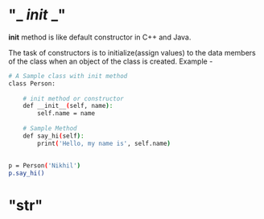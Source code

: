 # "_ _init_ _"
__init__ method is like default constructor in C++ and Java.

The task of constructors is to initialize(assign values) to the data members of the class when an object of the class is created.
Example - 
``` bash
# A Sample class with init method
class Person:
 
    # init method or constructor
    def __init__(self, name):
        self.name = name
 
    # Sample Method
    def say_hi(self):
        print('Hello, my name is', self.name)
 
 
p = Person('Nikhil')
p.say_hi()
```
# "__str__"
